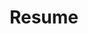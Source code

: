 ---
layout: resume
title: Resume
permalink: /resume/
description: >
  제가 보고 느끼고 배운 소중한 것들을 기술 블로그에 기록하고 있습니다.
hide_description: true
sidebar: true
order: 4
left_column:
  - work
  - volunteer
  - education
  - awards
  - projects
  - publications
  - references
right_column:
  - languages
  - skills
  - interests
no_language_icons: false
no_skill_icons: false
buttons:
  print: false
  pdf: /assets/이건우_기록을사관처럼.pdf
  # vcf: http://h2vx.com/vcf/<!--url-->
#  json: /assets/resume.json
---